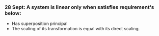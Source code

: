 ### **28 Sept**: A system is linear only when satisfies requirement's below:
* Has superposition principal
* The scaling of its transformation is equal with its direct scaling.